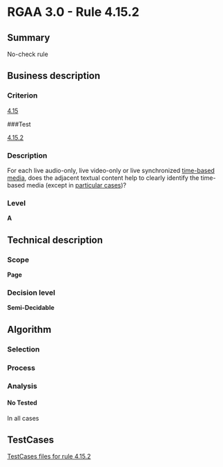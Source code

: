 # RGAA 3.0 -  Rule 4.15.2

## Summary

No-check rule

## Business description

### Criterion

[4.15](http://disic.github.io/rgaa_referentiel_en/RGAA3.0_Criteria_English_version_v1.html#crit-4-15)

###Test

[4.15.2](http://disic.github.io/rgaa_referentiel_en/RGAA3.0_Criteria_English_version_v1.html#test-4-15-2)

### Description
For each live audio-only, live video-only or
    live synchronized <a href="http://disic.github.io/rgaa_referentiel_en/RGAA3.0_Glossary_English_version_v1.html#mMediaTemp">time-based
  media</a>, does the adjacent textual content help
    to clearly identify the time-based media (except
    in <a title="Particular cases for criterion 4.15" href="http://disic.github.io/rgaa_referentiel_en/RGAA3.0_Particular_cases_English_version_v1.html#cpCrit4-15">particular cases</a>)? 


### Level

**A**

## Technical description

### Scope

**Page**

### Decision level

**Semi-Decidable**

## Algorithm

### Selection

### Process

### Analysis

#### No Tested 

In all cases



##  TestCases 

[TestCases files for rule 4.15.2](https://github.com/Asqatasun/Asqatasun/tree/master/rules/rules-rgaa3.0/src/test/resources/testcases/rgaa30/Rgaa30Rule041502/) 


